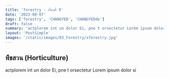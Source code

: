 ```yaml
---
title: 'forestry - เรื่องที่ 9'
date: '2023-08-07'
tags: ['forestry', 'CHANGYED', 'CHANGYEDde']
draft: false
summary: 'actplorem int un dolor Ei, pne t orsectetur Lorem ipsum dolor si'
layout: 'PostSimple'
images: '/static/images/03_Forestry/xforestry.jpg'
---
```


## พืชสวน (Horticulture)
actplorem int un dolor Ei, pne t orsectetur Lorem ipsum dolor si
